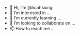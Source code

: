 - 👋 Hi, I’m @huahsiung
- 👀 I’m interested in ...
- 🌱 I’m currently learning ...
- 💞️ I’m looking to collaborate on ...
- 📫 How to reach me ...

<!---
huahsiung/huahsiung is a ✨ special ✨ repository because its `README.md` (this file) appears on your GitHub profile.
You can click the Preview link to take a look at your changes.
--->
